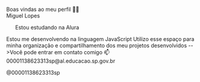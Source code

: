 Boas vindas ao meu perfil 💙💙</br>
Miguel Lopes

<ul>Estou estudando na Alura</ul>
Estou me desenvolvendo na linguagem JavaScript
Utilizo esse espaço para minha organização e compartilhamento dos meu projetos desenvolvidos
-->Você pode entrar em contato comigo 📫
00001138623313sp@al.educacao.sp.gov.br

@00001138623313sp
